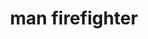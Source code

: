 ---
layout: smileys&emotion
title: man firefighter
emoji: man_firefighter
permalink: 👨‍🚒.html
image: assets/img/3moji/man_firefighter.png
---